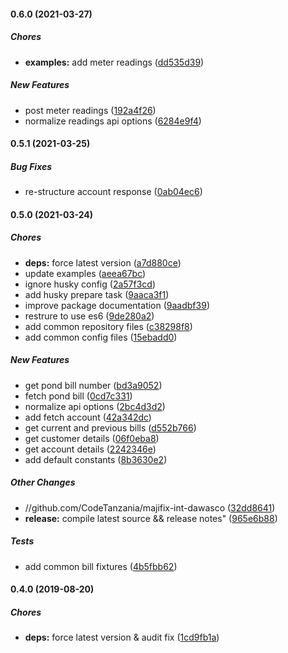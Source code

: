 #### 0.6.0 (2021-03-27)

##### Chores

* **examples:**  add meter readings ([dd535d39](https://github.com/CodeTanzania/majifix-int-dawasco/commit/dd535d3927e610513cb0d9b58245949d86df7944))

##### New Features

*  post meter readings ([192a4f26](https://github.com/CodeTanzania/majifix-int-dawasco/commit/192a4f265e776b091257a692c1bcc4646fb081a5))
*  normalize readings api options ([6284e9f4](https://github.com/CodeTanzania/majifix-int-dawasco/commit/6284e9f4a3ed5fca7b8a1eddab41a2c1f713c365))

#### 0.5.1 (2021-03-25)

##### Bug Fixes

*  re-structure account response ([0ab04ec6](https://github.com/CodeTanzania/majifix-int-dawasco/commit/0ab04ec639e94055a7813c623f79db093bdef020))

#### 0.5.0 (2021-03-24)

##### Chores

* **deps:**  force latest version ([a7d880ce](https://github.com/CodeTanzania/majifix-int-dawasco/commit/a7d880ce3f0707d51ca21084b4f4c7e27e9778c1))
*  update examples ([aeea67bc](https://github.com/CodeTanzania/majifix-int-dawasco/commit/aeea67bc77d16a5becabf86cd33ccc66fcfc8a78))
*  ignore husky config ([2a57f3cd](https://github.com/CodeTanzania/majifix-int-dawasco/commit/2a57f3cd1a5015146ecb1398f7eab20c25dc5608))
*  add husky prepare task ([9aaca3f1](https://github.com/CodeTanzania/majifix-int-dawasco/commit/9aaca3f1026f69f1a674a45315b22323e0686965))
*  improve package documentation ([9aadbf39](https://github.com/CodeTanzania/majifix-int-dawasco/commit/9aadbf39931648a07c60bef48969b3ac63918605))
*  restrure to use es6 ([9de280a2](https://github.com/CodeTanzania/majifix-int-dawasco/commit/9de280a25bc47b134de842fda401a6c449c106a0))
*  add common repository files ([c38298f8](https://github.com/CodeTanzania/majifix-int-dawasco/commit/c38298f8bbba4af120f8fe2859e2a33801c62087))
*  add common config files ([15ebadd0](https://github.com/CodeTanzania/majifix-int-dawasco/commit/15ebadd0992bce1cf3add2e2a7ed22976eb84f08))

##### New Features

*  get pond bill number ([bd3a9052](https://github.com/CodeTanzania/majifix-int-dawasco/commit/bd3a905212b1d41086edea07ac193928eebc01ce))
* fetch pond bill ([0cd7c331](https://github.com/CodeTanzania/majifix-int-dawasco/commit/0cd7c3313610384d056f00ae877151c8abe2c185))
*  normalize api options ([2bc4d3d2](https://github.com/CodeTanzania/majifix-int-dawasco/commit/2bc4d3d2d49df1a698cd6c1c4d99ed8ba04141d5))
*  add fetch account ([42a342dc](https://github.com/CodeTanzania/majifix-int-dawasco/commit/42a342dcaeec10e9b0c63c10627768df91156f18))
*  get current and previous bills ([d552b766](https://github.com/CodeTanzania/majifix-int-dawasco/commit/d552b7663b3e64099f9bedc1bd6d3743883eda46))
*  get customer details ([06f0eba8](https://github.com/CodeTanzania/majifix-int-dawasco/commit/06f0eba81383cac39522402a60c809d0614d489f))
*  get account details ([2242346e](https://github.com/CodeTanzania/majifix-int-dawasco/commit/2242346e0d604d47ac1fae9904ed0ef5b4fdc580))
*  add default constants ([8b3630e2](https://github.com/CodeTanzania/majifix-int-dawasco/commit/8b3630e222db09aec019ac9bbaf1a0ffc34dba51))

##### Other Changes

* //github.com/CodeTanzania/majifix-int-dawasco ([32dd8641](https://github.com/CodeTanzania/majifix-int-dawasco/commit/32dd86418c79257cb774f302f5b6d3285dadabd2))
* **release:**  compile latest source && release notes" ([965e6b88](https://github.com/CodeTanzania/majifix-int-dawasco/commit/965e6b88909d46d425f6d8ba7212a4bc3ae96978))

##### Tests

*  add common bill fixtures ([4b5fbb62](https://github.com/CodeTanzania/majifix-int-dawasco/commit/4b5fbb625879e9298662a43654ab2f6ed02f0bc9))

#### 0.4.0 (2019-08-20)

##### Chores

* **deps:**  force latest version & audit fix ([1cd9fb1a](https://github.com/CodeTanzania/majifix-int-dawasco/commit/1cd9fb1aeb6f8609f88a4229b72e63d038d67299))


